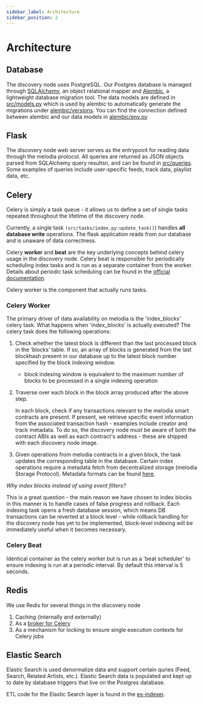 ```yaml
---
sidebar_label: Architecture
sidebar_position: 2
---
```


# Architecture

## Database

The discovery node uses PostgreSQL. Our Postgres database is managed through [SQLAlchemy](https://www.sqlalchemy.org/), an object relational mapper and [Alembic](http://alembic.zzzcomputing.com/en/latest/index.html), a lightweight database migration tool. The data models are defined in [src/models.py](https://github.com/melodiaProject/melodia-protocol/blob/master/discovery-provider/src/models.py) which is used by alembic to automatically generate the migrations under [alembic/versions](https://github.com/melodiaProject/melodia-protocol/tree/master/discovery-provider/alembic/versions). You can find the connection defined between alembic and our data models in [alembic/env.py](https://github.com/melodiaProject/melodia-discovery-provider/blob/develop/alembic/env.py)

## Flask

The discovery node web server serves as the entrypoint for reading data through the melodia protocol. All queries are returned as JSON objects parsed from SQLAlchemy query resultsn, and can be found in [src/queries](https://github.com/melodiaProject/melodia-protocol/tree/master/discovery-provider/src/queries). Some examples of queries include user-specific feeds, track data, playlist data, etc.

## Celery

Celery is simply a task queue - it allows us to define a set of single tasks repeated throughout the lifetime of the discovery node.

Currently, a single task `(src/tasks/index.py:update_task()`) handles **all database write** operations. The flask application reads from our database and is unaware of data correctness.

Celery **worker** and **beat** are the key underlying concepts behind celery usage in the discovery node. Celery beat is responsible for periodically scheduling index tasks and is run as a separate container from the worker. Details about periodic task scheduling can be found in the [official documentation](http://docs.celeryproject.org/en/latest/userguide/periodic-tasks.html).

Celery worker is the component that actually runs tasks.

### Celery Worker

The primary driver of data availability on melodia is the 'index_blocks' celery task.
What happens when 'index_blocks' is actually executed? The celery task does the following operations:

1. Check whether the latest block is different than the last processed block in the ‘blocks’ table. If so, an array of blocks is generated from the last blockhash present in our database up to the latest block number specified by the block indexing window.
   - block indexing window is equivalent to the maximum number of blocks to be processed in a single indexing operation
2. Traverse over each block in the block array produced after the above step.

   In each block, check if any transactions relevant to the melodia smart contracts are present. If present, we retrieve specific event information from the associated transaction hash - examples include creator and track metadata. To do so, the discovery node _must_ be aware of both the contract ABIs as well as each contract's address - these are shipped with each discovery node image.

3. Given operations from melodia contracts in a given block, the task updates the corresponding table in the database. Certain index operations require a metadata fetch from decentralized storage (melodia Storage Protocol). Metadata formats can be found [here](https://github.com/melodiaProject/melodia-protocol/blob/master/discovery-provider/src/tasks/metadata.py).

_Why index blocks instead of using event filters?_

This is a great question - the main reason we have chosen to index blocks in this manner is to handle cases of false progress and rollback. Each indexing task opens a fresh database session, which means DB transactions can be reverted at a block level - while rollback handling for the discovery node has yet to be implemented, block-level indexing will be immediately useful when it becomes necessary.

### Celery Beat

Identical container as the celery worker but is run as a 'beat scheduler' to ensure indexing is run at a periodic interval. By default this interval is 5 seconds.

## Redis

We use Redis for several things in the discovery node

1. Caching (internally and externally)
2. As a [broker for Celery](http://docs.celeryproject.org/en/latest/getting-started/brokers/redis.html)
3. As a mechanism for locking to ensure single execution contexts for Celery jobs

## Elastic Search

Elastic Search is used denormalize data and support certain quries (Feed, Search, Related Artists, etc.). Elastic Search data is populated and kept up to date by database triggers that live on the Postgres database.

ETL code for the Elastic Search layer is found in the [es-indexer](https://github.com/melodiaProject/melodia-protocol/tree/master/discovery-provider/es-indexer).
